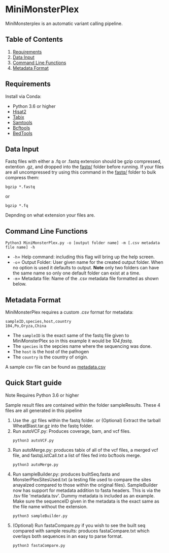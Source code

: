 # MiniMonsterPlex
MiniMonsterplex is an automatic variant calling pipeline. 

## Table of Contents
1. [Requirements](https://github.com/TrStans606/MiniMonsterPlex/blob/main/README.md#requirements)
2. [Data Input]()
3. [Command Line Functions](https://github.com/TrStans606/MiniMonsterPlex/blob/main/README.md#command-line-functions)
4. [Metadata Format](https://github.com/TrStans606/MiniMonsterPlex/tree/main#metadata-format)

## Requirements 
Install via Conda:
* Python 3.6 or higher
* [Hisat2](https://anaconda.org/bioconda/hisat2)
* [Tabix](https://anaconda.org/bioconda/tabix)
* [Samtools](https://anaconda.org/bioconda/samtools)
* [Bcftools](https://anaconda.org/bioconda/bcftools)
* [BedTools](https://anaconda.org/bioconda/bedtools)

## Data Input
Fastq files with either a .fq or .fastq extension should be gzip compressed, extention .gz, and dropped into the [fastq/](fastq) folder before running. If your files are all uncompressed try using this command in the [fastq/](fastq) folder to bulk compress them:
```
bgzip *.fastq
```
or
```
bgzip *.fq
```
Depnding on what extension your files are.

## Command Line Functions
```
Python3 MiniMonsterPlex.py -o [output folder name] -m [.csv metadata file name] -h
```
+ ```-h```= Help command: including this flag will bring up the help screen.
+ ```-o```= Output Folder: User given name for the created output folder. When no option is used it defaults to output. **Note** only two folders can have the same name so only one default folder can exist at a time.
+ ```-m```= Metadata file: Name of the .csv metadata file formatted as shown below.

## Metadata Format

MiniMonsterPlex requires a custom .csv format for metadata:
```
sampleID,species,host,country
104,Po,Oryza,China
```
* The ```sampleID``` is the exact same of the fastq file given to MiniMonsterPlex so in this example it would be *104.fastq*.
* The ```species``` is the sepcies name where the sequencing was done.
* The ```host``` is the host of the pathogen
* The ```country``` is the country of origin.

A sample csv file can be found as [metadata.csv](metadata.csv)
## Quick Start guide

Note Requires Python 3.6 or higher

Sample result files are contained within the folder sampleResults. These 4 files are all generated in this pipeline
1. Use the .gz files within the fastq folder.
   or (Optional) Extract the tarball WheatBlast.tar.gz into the fastq folder.
2. Run autoVCF.py: Produces coverage, bam, and vcf files.
   ```
   python3 autoVCF.py
   ```
3. Run autoMerge.py: produces tabix of all of the vcf files, a merged vcf file, and fastqListCall.txt a list of files fed into bcftools merge.
   ```
   python3 autoMerge.py
   ```
4. Run sampleBuilder.py: produces builtSeq.fasta and MonsterPlexSitesUsed.txt (a testing file used to compare the sites anayalzed compared to those within the original files).
   SampleBuilder now has support for metadata addition to fasta headers. This is via the .tsv file 'metadata.tsv'. Dummy metadata is included as an example. Make sure the sequenceID given in the metadata is the exact same as the file name without the extension.
   ```
   python3 sampleBuilder.py
   ```
6. (Optional) Run fastaCompare.py if you wish to see the built seq compared with sample results: produces fastaCompare.txt which overlays both sequences in an easy to parse format.
   ```
   python3 fastaCompare.py
   ```

